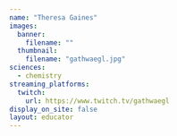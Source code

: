 ```yaml
---
name: "Theresa Gaines"
images:
  banner:
    filename: ""
  thumbnail:
    filename: "gathwaegl.jpg"
sciences:
  - chemistry
streaming_platforms:
  twitch:
    url: https://www.twitch.tv/gathwaegl
display_on_site: false
layout: educator
---
```

